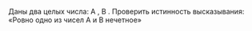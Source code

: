  Даны два целых числа: A , B . Проверить истинность высказывания:
 «Ровно одно из чисел A и B нечетное»
